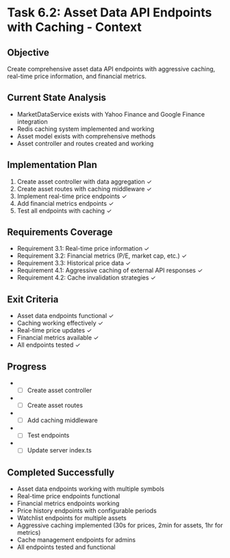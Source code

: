 # Task 6.2: Asset Data API Endpoints with Caching - Context

## Objective

Create comprehensive asset data API endpoints with aggressive caching, real-time price information, and financial metrics.

## Current State Analysis

- MarketDataService exists with Yahoo Finance and Google Finance integration
- Redis caching system implemented and working
- Asset model exists with comprehensive methods
- Asset controller and routes created and working

## Implementation Plan

1. Create asset controller with data aggregation ✓
2. Create asset routes with caching middleware ✓
3. Implement real-time price endpoints ✓
4. Add financial metrics endpoints ✓
5. Test all endpoints with caching ✓

## Requirements Coverage

- Requirement 3.1: Real-time price information ✓
- Requirement 3.2: Financial metrics (P/E, market cap, etc.) ✓
- Requirement 3.3: Historical price data ✓
- Requirement 4.1: Aggressive caching of external API responses ✓
- Requirement 4.2: Cache invalidation strategies ✓

## Exit Criteria

- Asset data endpoints functional ✓
- Caching working effectively ✓
- Real-time price updates ✓
- Financial metrics available ✓
- All endpoints tested ✓

## Progress

- - [ ] Create asset controller
- - [ ] Create asset routes
- - [ ] Add caching middleware
- - [ ] Test endpoints
- - [ ] Update server index.ts

## Completed Successfully

- Asset data endpoints working with multiple symbols
- Real-time price endpoints functional
- Financial metrics endpoints working
- Price history endpoints with configurable periods
- Watchlist endpoints for multiple assets
- Aggressive caching implemented (30s for prices, 2min for assets, 1hr for metrics)
- Cache management endpoints for admins
- All endpoints tested and functional
